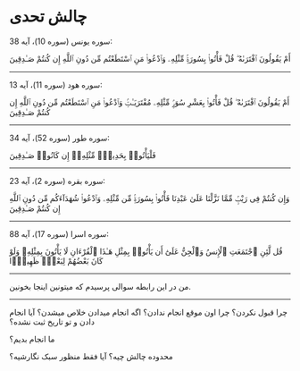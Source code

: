 ﻿<h1>چالش تحدی</h1>

<p>سوره یونس (سوره 10)، آیه 38:</p>
<p>أَمْ يَقُولُونَ ٱفْتَرَىٰهُ ۖ قُلْ فَأْتُوا۟ بِسُورَةٍۢ مِّثْلِهِۦ وَٱدْعُوا۟ مَنِ ٱسْتَطَعْتُم مِّن دُونِ ٱللَّهِ إِن كُنتُمْ صَـٰدِقِينَ</p>
<hr />
<p>سوره هود (سوره 11)، آیه 13:</p>
<p>أَمْ يَقُولُونَ ٱفْتَرَىٰهُ ۖ قُلْ فَأْتُوا۟ بِعَشْرِ سُوَرٍۢ مِّثْلِهِۦ مُفْتَرَيَـٰتٍۢ وَٱدْعُوا۟ مَنِ ٱسْتَطَعْتُم مِّن دُونِ ٱللَّهِ إِن كُنتُمْ صَـٰدِقِينَ </p>
<hr />
<p>سوره طور (سوره 52)، آیه 34:</p>
<p>فَلْيَأْتُوا۟ بِحَدِيثٍۢ مِّثْلِهِۦٓ إِن كَانُوا۟ صَـٰدِقِينَ </p>
<hr />
<p>سوره بقره (سوره 2)، آیه 23:</p>
<p>وَإِن كُنتُمْ فِى رَيْبٍۢ مِّمَّا نَزَّلْنَا عَلَىٰ عَبْدِنَا فَأْتُوا۟ بِسُورَةٍۢ مِّن مِّثْلِهِۦ وَٱدْعُوا۟ شُهَدَآءَكُم مِّن دُونِ ٱللَّهِ إِن كُنتُمْ صَـٰدِقِينَ </p>
<hr />
<p>سوره اسرا (سوره 17)، آیه 88:</p>
<p>قُل لَّئِنِ ٱجْتَمَعَتِ ٱلْإِنسُ وَٱلْجِنُّ عَلَىٰٓ أَن يَأْتُوا۟ بِمِثْلِ هَـٰذَا ٱلْقُرْءَانِ لَا يَأْتُونَ بِمِثْلِهِۦ وَلَوْ كَانَ بَعْضُهُمْ لِبَعْضٍۢ ظَهِيرًۭا </p>
<hr />
<p>من در این رابطه سوالی پرسیدم که میتونین اینجا بخونین.</p>
<hr />
<p>چرا قبول نکردن؟ چرا اون موقع انجام ندادن؟ اگه انجام میدادن خلاص میشدن؟ آیا انجام دادن و تو تاریخ ثبت نشده؟</p>
<p>ما انجام بدیم؟</p>
<p>محدوده چالش چیه؟ آیا فقط منظور سبک نگارشیه؟</p>